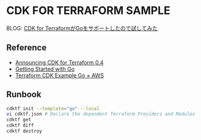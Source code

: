 # CDK FOR TERRAFORM SAMPLE

BLOG: [CDK for TerraformがGoをサポートしたので試してみた](https://44smkn.hatenadiary.com/entry/2021/06/06/183113)

## Reference

* [Announcing CDK for Terraform 0.4](https://www.hashicorp.com/blog/announcing-cdk-for-terraform-0-4)
* [Getting Started with Go](https://github.com/hashicorp/terraform-cdk/blob/main/docs/getting-started/go.md)
* [Terraform CDK Example Go × AWS](https://github.com/hashicorp/terraform-cdk/tree/main/examples/go/aws)

## Runbook

```sh
cdktf init --template="go" --local
vi cdktf.json # Declare the dependent Terraform Providers and Modules
cdktf get
cdktf diff
cdktf destroy
```
